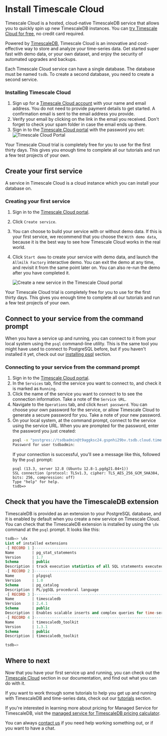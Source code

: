 # Install Timescale Cloud
Timescale Cloud is a hosted, cloud-native TimescaleDB service that allows you to
quickly spin up new TimescaleDB instances. You can
[try Timescale Cloud for free][sign-up], no credit card required.

Powered by [TimescaleDB][timescale-features], Timescale Cloud is an innovative
and cost-effective way to store and analyze your time-series data. Get started
super fast with demo data, or your own dataset, and enjoy the security of
automated upgrades and backups.

Each Timescale Cloud service can have a single database. The database must be
named `tsdb`. To create a second database, you need to create a second service.

<procedure>

### Installing Timescale Cloud
1.  Sign up for a [Timescale Cloud account][sign-up] with your
    name and email address. You do not need to provide payment details to
    get started. A confirmation email is sent to the email address you provide.
1.  Verify your email by clicking on the link in the email you received. Don't
    forget to check your spam folder in case the email ends up there.
1.  Sign in to the [Timescale Cloud portal][tsc-portal] with the
    password you set:
    <img class="main-content__illustration" src="https://s3.amazonaws.com/assets.timescale.com/docs/images/tsc-portal-noservices.png" alt="Timescale Cloud Portal"/>

<highlight type="important">
Your Timescale Cloud trial is completely free for you to use for the first
thirty days. This gives you enough time to complete all our tutorials and run a
few test projects of your own.
</highlight>

</procedure>

## Create your first service
A service in Timescale Cloud is a cloud instance which you can install your
database on.

<procedure>

### Creating your first service
1.  Sign in to the [Timescale Cloud portal][tsc-portal].
1.  Click `Create service`.
1.  You can choose to build your service with or without demo data. If this is
    your first service, we recommend that you choose the `With demo data`,
    because it is the best way to see how Timescale Cloud works in the real
    world.
1.  Click `Start demo` to create your service with demo data, and launch
    the `Allmilk Factory` interactive demo. You can exit the demo at any time,
    and revisit it from the same point later on. You can also re-run the demo
    after you have completed it.

    <img class="main-content__illustration" src="https://s3.amazonaws.com/assets.timescale.com/docs/images/tsc-new-service.png" alt="Create a new service in the Timescale Cloud portal"/>

<highlight type="important">
Your Timescale Cloud trial is completely free for you to use for the first
thirty days. This gives you enough time to complete all our tutorials and run a
few test projects of your own.
</highlight>

</procedure>

## Connect to your service from the command prompt
When you have a service up and running, you can connect to it from your local
system using the `psql` command-line utility. This is the same tool you might
have used to connect to PostgreSQL before, but if you haven't installed it yet,
check out our [installing psql][install-psql] section.

<procedure>

### Connecting to your service from the command prompt
1.  Sign in to the [Timescale Cloud portal][tsc-portal].
1.  In the `Services` tab, find the service you want to connect to, and check
    it is marked as `Running`.
1.  Click the name of the service you want to connect to to see the connection
    information. Take a note of the `Service URL`.
1.  Navigate to the `Operations` tab, and click `Reset password`. You can choose
    your own password for the service, or allow Timescale Cloud to generate a
    secure password for you. Take a note of your new password.
1.  On your local system, at the command prompt, connect to the service using
    the service URL. When you are prompted for the password, enter the password
    you just created:
    ```bash
    psql -x "postgres://tsdbadmin@t9aggksc24.gspnhi29bv.tsdb.cloud.timescale.com:33251/tsdb?sslmode=require"
    Password for user tsdbadmin:
    ```
    If your connection is successful, you'll see a message like this, followed
    by the `psql` prompt:
    ```
    psql (13.3, server 12.8 (Ubuntu 12.8-1.pgdg21.04+1))
    SSL connection (protocol: TLSv1.3, cipher: TLS_AES_256_GCM_SHA384, bits: 256, compression: off)
    Type "help" for help.
    tsdb=>
    ```

</procedure>

## Check that you have the TimescaleDB extension
TimescaleDB is provided as an extension to your PostgreSQL database, and it is
enabled by default when you create a new service on Timescale Cloud. You can
check that the TimescaleDB extension is installed by using the `\dx` command at
the `psql` prompt. It looks like this:
```sql
tsdb=> \dx
List of installed extensions
-[ RECORD 1 ]------------------------------------------------------------------
Name        | pg_stat_statements
Version     | 1.7
Schema      | public
Description | track execution statistics of all SQL statements executed
-[ RECORD 2 ]------------------------------------------------------------------
Name        | plpgsql
Version     | 1.0
Schema      | pg_catalog
Description | PL/pgSQL procedural language
-[ RECORD 3 ]------------------------------------------------------------------
Name        | timescaledb
Version     | 2.4.1
Schema      | public
Description | Enables scalable inserts and complex queries for time-series data
-[ RECORD 4 ]------------------------------------------------------------------
Name        | timescaledb_toolkit
Version     | 1.3.1
Schema      | public
Description | timescaledb_toolkit

tsdb=>
```

## Where to next
Now that you have your first service up and running, you can check out the
[Timescale Cloud][tsc-docs] section in our documentation, and
find out what you can do with it.

If you want to work through some tutorials to help you get up and running with
TimescaleDB and time-series data, check out our [tutorials][tutorials] section.

If you're interested in learning more about pricing for Managed Service for
TimescaleDB, visit the
[managed service for TimescaleDB pricing calculator][timescale-pricing].

You can always [contact us][contact] if you need help working something out, or
if you want to have a chat.


[tsc-portal]: https://console.cloud.timescale.com/
[sign-up]: https://www.timescale.com/timescale-signup
[timescale-features]: https://www.timescale.com/products/#Features
[timescale-pricing]: https://www.timescale.com/products#cloud-pricing
[contact]: https://www.timescale.com/contact
[install-psql]: /timescaledb/:currentVersion:/how-to-guides/connecting/psql/
[tsc-docs]: /cloud/:currentVersion:/
[tutorials]: /timescaledb/:currentVersion:/tutorials/
